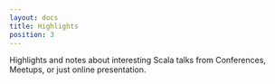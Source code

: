 ```yaml
---
layout: docs
title: Highlights 
position: 3 
---
```


Highlights and notes about interesting Scala talks from Conferences, Meetups, or just online presentation.
